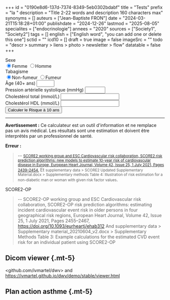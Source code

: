 +++
id = "0190e8d6-137d-7374-8349-5eb0302bdabf"
title = "Tests"
prefix = "la "
description = "Title 2-22 words and description 160 characters max"
synonyms = []
auteurs = ["Jean-Baptiste FRON"]
date = "2024-03-21T15:18:28+01:00"
publishdate = "2024-12-26"
lastmod = "2025-08-05"
specialites = ["endocrinologie"]
annees = "2020"
sources = ["Society1", "Society2"]
tags = []
english = ["English word", "you can add one or delete this one"]
sctid = ""
icd10 = []
draft = true
image = false
imageSrc = ""
todo = "descr > summary > liens > photo > newsletter > flow"
datatable = false
+++

<!-- Formulaire de saisie -->
<form id="score-form">
  <!-- Sexe -->
  <div class="form-group">
    <label class="font-weight-bold text-secondary">Sexe</label>
    <div class="btn-group btn-group-toggle shadow-none" data-toggle="buttons">
      <label class="btn btn-outline-primary active">
        <input type="radio" name="gender" value="female" checked>Femme
      </label>
      <label class="btn btn-outline-primary">
        <input type="radio" name="gender" value="male">Homme
      </label>
    </div>
  </div>
    <!-- Fumeur -->
    <div class="form-group">
      <label class="font-weight-bold text-secondary">Tabagisme</label>
      <div class="btn-group btn-group-toggle" data-toggle="buttons">
        <label class="btn btn-outline-primary active">
          <input type="radio" name="smoker" value="0" autocomplete="off" checked>Non-fumeur
        </label>
        <label class="btn btn-outline-primary">
          <input type="radio" name="smoker" value="1" autocomplete="off">Fumeur
        </label>
        </div>
    </div>
  <!-- Âge -->
  <div class="form-group floating-label textfield-box form-ripple">
    <label for="age">Âge (40+ ans)</label>
    <input type="number" class="form-control" id="age" name="age" min="40" max="69" required oninvalid="setCustomValidity('Âge de 40 à 69 ans')" onchange="this.setCustomValidity('')">
  </div>
  <!-- Pression Artérielle Systolique -->
  <div class="form-group floating-label textfield-box form-ripple">
    <label for="sbp">Pression artérielle systolique (mmHg)</label>
    <input type="number" class="form-control" id="sbp" name="sbp" min="70" max="260" required oninvalid="setCustomValidity('PAS en mmHg')" onchange="this.setCustomValidity('')">
  </div>
  <div class="form-group floating-label textfield-box form-ripple">
    <label for="cht">Cholestérol total (mmol/L)</label>
    <input type="number" class="form-control" id="cht" name="cht" min="0" step="0.1" required oninvalid="setCustomValidity('Cholestérol total en mmol/L')" onchange="this.setCustomValidity('')">
  </div>
  <div class="form-group floating-label textfield-box form-ripple">
    <label for="hdl">Cholestérol HDL (mmol/L)</label>
    <input type="number" class="form-control" id="hdl" name="hdl" min="0" step="0.1">
  </div>
  <!-- Bouton de calcul -->
  <button type="button" id="calculate-btn" class="btn btn-primary btn-lg btn-block my-4">
    Calculer le Risque à 10 ans
  </button>
</form>
                <!-- Section des résultats -->
                <div id="result-section" class="mt-4 text-center alert border rounded-xl d-none">
                    <div id="result-display" class="alert" role="alert">
                        <p class="h1 font-weight-bold mb-1" id="risk-score"></p>
                        <p class="h5 font-weight-bold" id="risk-category"></p>
                        <hr>
                        <p class="mb-0 small" id="risk-description"></p>
                    </div>
                     <!-- Disclaimer -->
                    <p class="text-muted small mt-3">
                        <strong>Avertissement :</strong> Ce calculateur est un outil d'information et ne remplace pas un avis médical. Les résultats sont une estimation et doivent être interprétés par un professionnel de santé.
                    </p>
                </div>
                <!-- Section d'erreur -->
                <div id="error-section" class="mt-4 d-none">
                     <div class="alert alert-danger" role="alert">
                        <strong class="font-weight-bold">Erreur :</strong>
                        <span id="error-message"></span>
                    </div>
                </div>

> -- <small>[SCORE2 working group and ESC Cardiovascular risk collaboration, SCORE2 risk prediction algorithms: new models to estimate 10-year risk of cardiovascular disease in Europe, European Heart Journal, Volume 42, Issue 25, 1 July 2021, Pages 2439–2454.](https://doi.org/10.1093/eurheartj/ehab309)</small>
> Et <small>supplementary data > SCORE2 Updated Supplementary Material.docx > Supplementary methods Table 4: Illustration of risk estimation for a non-diabetic man or woman with given risk factor values</small>.

SCORE2-OP

> -- SCORE2-OP working group and ESC Cardiovascular risk collaboration, SCORE2-OP risk prediction algorithms: estimating incident cardiovascular event risk in older persons in four geographical risk regions, European Heart Journal, Volume 42, Issue 25, 1 July 2021, Pages 2455–2467, https://doi.org/10.1093/eurheartj/ehab312 
> And supplementary data > Supplementary material_20210604_v2.docx > Supplementary Methods Table 3: Example calculations for the estimated CVD event risk for an individual patient using SCORE2-OP

<script>
  // Ce script implémente le calcul du risque cardiovasculaire selon l'algorithme SCORE2
  // pour les régions à faible risque.
  // Source: SCORE2 risk prediction algorithms, ESC European Heart Journal, 2021.

document.addEventListener('DOMContentLoaded', function() {
  const calculateBtn = document.getElementById('calculate-btn');
            const form = document.getElementById('score-form');
            const resultSection = document.getElementById('result-section');
            const resultDisplay = document.getElementById('result-display');
            const riskScoreEl = document.getElementById('risk-score');
            const riskCategoryEl = document.getElementById('risk-category');
            const riskDescriptionEl = document.getElementById('risk-description');
            const errorSection = document.getElementById('error-section');
            const errorMessageEl = document.getElementById('error-message');

            // Coefficients SCORE2 pour les pays à faible risque (ex: France)
            let coeffs = {
                female: { age: 0.4648, smoker: 0.7744, sbp: 0.3131, tchol: 0.1002, hdl: -0.2606, smoker_age: -0.1088, sbp_age: -0.0277, tchol_age: -0.0226, hdl_age: 0.0613, basesurv: 0.9776, scale1: -0.7380, scale2: 0.7019 },
                male: { age: 0.3742, smoker: 0.6012, sbp: 0.2777, tchol: 0.1458, hdl: -0.2698, smoker_age: -0.0755, sbp_age: -0.0255, tchol_age: -0.0281, hdl_age: 0.0426, basesurv: 0.9605, scale1: -0.5699, scale2: 0.7476 }
            };

            calculateBtn.addEventListener('click', calculateScore);

            function calculateScore() {
                // Masquer les anciens résultats et erreurs
                resultSection.classList.add('d-none');
                errorSection.classList.add('d-none');

                // Récupérer les valeurs du formulaire
                const gender = form.elements['gender'].value;
                const age = parseFloat(form.elements['age'].value);
                const isSmoker = parseInt(form.elements['smoker'].value);
                const sbp = parseInt(form.elements['sbp'].value);
                const tchol = parseFloat(form.elements['cht'].value);
                const hdl = parseFloat(form.elements['hdl'].value);

                // SCORE2-OP
                if (age >= 70) {
                  coeffs = {
                    female: { age: 0.0789, smoker: 0.4921, sbp: 0.0102, tchol: 0.0605, hdl: -0.3040, smoker_age: -0.0255, sbp_age: -0.0004, tchol_age: -0.0009, hdl_age: 0.0154, basesurv: 0.9776, scale1: -0.7380, scale2: 0.7019 },
                    male: { age: 0.0634, smoker: 0.3524, sbp: 0.0094, tchol: 0.0850, hdl: -0.3564, smoker_age: -0.0247, sbp_age: -0.0005, tchol_age: -0.0073, hdl_age: 0.0091, basesurv: 0.9605, scale1: -0.5699, scale2: 0.7476 }
                  };
                }

                const c = coeffs[gender];

                // Calcul du prédicteur linéaire (LP)
                const cage = (age - 60) / 5;
                const csbp = (sbp - 120) / 20;
                const ctchol = (tchol - 6).toPrecision(1);
                const cthdl = ((hdl - 1.3) / 0.5).toPrecision(1);
                console.log('cage: ' + cage)
                console.log('cage calc: ' + cage * c.age)
                console.log('csbp: ' + csbp)
                console.log('csbp calc: ' + csbp * c.sbp)
                console.log('ctchol: ' + ctchol)
                console.log('ctchol calc: ' + ctchol * c.tchol)
                console.log('cthdl: ' + cthdl)
                console.log('cthdl calc: ' + cthdl * c.hdl)
                console.log('smoker_age calc: ' + (-2 * c.smoker_age))
                console.log('sbp_age calc: ' + (-2 * c.sbp_age))
                console.log('tchol_age calc: ' + (-2 * 0.3 * c.tchol_age))
                console.log('hdl_age calc: ' + (-2 * 0.2 * c.hdl_age))
                const linearPredictor = 
                (cage * c.age) 
                + (isSmoker * c.smoker)
                + (csbp * c.sbp) 
                + (ctchol * c.tchol) 
                + (cthdl * c.hdl) 
                + (-2 * c.smoker_age) 
                + (-2 * c.sbp_age) 
                + (-2 * 0.3 * c.tchol_age) 
                + (-2 * 0.2 * c.hdl_age);
                console.log('linearPredictor: ' + linearPredictor);
                // Calcul du risque à 10 ans non calibré
                const uncalibrated_risk = 1 - c.basesurv ** Math.exp(linearPredictor);
                console.log('uncalibrated: ' + uncalibrated_risk);

                // Calibration pays à bas risque
                const calibrated_10y_risk = 1 - Math.exp(
                  -Math.exp(
                    c.scale1 + c.scale2 * Math.log(
                      -Math.log(1 - uncalibrated_risk)
                    )
                  )
                );
                console.log('calibrated: ' + calibrated_10y_risk);

                // Conversion en pourcentage
                const riskPercent = ( calibrated_10y_risk * 100).toFixed(1);

                displayResult(riskPercent, age);
            }

            function displayResult(risk, age) {
                let category = '';
                let alertClass = '';

                // Les seuils de risque varient avec l'âge selon les recommandations de l'ESC
                let thresholds;
                if (age < 50) {
                    thresholds = { low: 2.5, moderate: 7.5 };
                } else if (age >= 50 && age <= 69) {
                    thresholds = { low: 5, moderate: 10 };
                } else {
                    thresholds = { low: 7.5, moderate: 15 };
                }

                if (risk < thresholds.low) {
                    category = 'Risque faible à modéré <br> LDL cible &lt; 1 g/L';
                    alertClass = 'alert-success';
                } else if (risk < thresholds.moderate) {
                    category = 'Risque élevé <p> Obtenir une réduction du LDL ≥ 50% et une cible &lt; 0,7 g/L </p>';
                    alertClass = 'alert-warning';
                } else {
                    category = 'Risque très élevé <br> Obtenir une réduction du LDL ≥ 50% et une cible &lt; 0,55 g/L quel que soit l’âge';
                    alertClass = 'alert-danger';
                }

                riskScoreEl.textContent = `${Intl.NumberFormat("fr-FR").format(risk)} %`;
                riskCategoryEl.innerHTML = category;
                riskDescriptionEl.textContent = `Risque de développer une maladie cardiovasculaire fatale ou non fatale dans les 10 prochaines années.`;
                // Mise à jour des classes de l'alerte
                resultDisplay.className = 'alert'; // Réinitialiser les classes
                resultDisplay.classList.add(alertClass);

                resultSection.classList.remove('d-none');
            }

            function showError(message) {
                errorMessageEl.textContent = message;
                errorSection.classList.remove('d-none');
            }
        });
    </script>

## Dicom viewer {.mt-5}

<github.com/ivmartel/dwv> and <https://ivmartel.github.io/dwv/demo/stable/viewer.html>

<script type="importmap">
  {
    "imports": {
      "dwv": "https://cdn.jsdelivr.net/npm/dwv@0.35.1/dist/dwv.min.js",
      "konva": "https://cdn.jsdelivr.net/npm/konva@9.3/konva.min.js",
      "jszip": "https://cdn.jsdelivr.net/npm/jszip@3.10/dist/jszip.min.js",
      "magic-wand-tool": "https://cdn.jsdelivr.net/npm/magic-wand-tool@1.1.7/dist/magic-wand.min.js"
    }
  }
</script>
<script type="module" src="https://cdn.jsdelivr.net/npm/dwv-simplistic@0.10.0/dist/dwvsimplistic.min.js"></script>

<dwv-simple showlegend loadfromwindowlocation></dwv-simple>

## Plan action asthme {.mt-5}

<!--<div class="card card-body bg-primary-light shadow-none my-2 flex-row justify-content-between">
  <div>
    <p class="typography-overline">Âge</p>
    <input type="radio" name="asthme-age" id="enfant" class="d-input-none" required>
    <label for="enfant" class="chip chip-action chip-choice chip-sm">6-11</label>
    <input type="radio" name="asthme-age" id="ado" class="d-input-none">
    <label for="ado" class="chip chip-action chip-choice chip-sm">Adolescent</label>
    <input type="radio" name="asthme-age" id="adulte" class="d-input-none" checked>
    <label for="adulte" class="chip chip-action chip-choice chip-sm">Adulte</label>
  </div>
  <div>
    <p class="typography-overline">Stade GINA</p>
    <input type="radio" name="asthme-stade" id="niveau1" class="d-input-none" checked required>
    <label for="niveau1" class="chip chip-action chip-choice chip-sm" data-toggle="tooltip" title="Symptômes &lt; 2/mois">1</label>
    <input type="radio" name="asthme-stade" id="niveau2" class="d-input-none">
    <label for="niveau2" class="chip chip-action chip-choice chip-sm" data-toggle="tooltip" title="Contrôlé par CSI faible dose">2</label>
    <input type="radio" name="asthme-stade" id="niveau3" class="d-input-none">
    <label for="niveau3" class="chip chip-action chip-choice chip-sm" data-toggle="tooltip" title="Contrôlé par CSI+LABA faible ou CSI moyen">3</label>
    <input type="radio" name="asthme-stade" id="niveau4" class="d-input-none">
    <label for="niveau4" class="chip chip-action chip-choice chip-sm">4</label>
    <input type="radio" name="asthme-stade" id="niveau5" class="d-input-none">
    <label for="niveau5" class="chip chip-action chip-choice chip-sm">5</label>
  </div>
</div>
<div class="card card-body my-2">
  <h4 class="card-title">Traitement de fond</h4>
  <p>CSI/formotérol 200/6 à la demande</p>
</div>
<div class="card card-body my-2">
  <h4 class="card-title">Exacerbation d'asthme</h4>
  <p class="card-subtitle">Utilisation fréquente du traitement de secours, réveil avec asthme, activités habituelles impossibles. Augmentation pendant 1-2 semaines.</p>
  <p>CSI/formotérol à la demande</p>
</div>
<div class="card card-body my-2">
  <h4 class="card-title">Exacerbation sévère</h4>
  <p class="card-subtitle">DEP &lt; 60% ou <strong>absence de réponse à 48 heures</strong></p>
  <p>Prednisolone <span id="asthme-cso">40-50 mg/j pendant 5-7 jours</span></p>
  <p>Consultation médicale urgente</p>
</div>
<script>
  document.addEventListener( 'DOMContentLoaded', event => {
    const age = document.getElementByTagName('asthme-age')
    const gina = document.getElementByTagName('asthme-stade');
    [...document.querySelectorAll('#score-act input[type=\"radio\"]')].forEach((elem) => { elem.addEventListener('click', () => calcAct() ) })
    const calcAct = () => {
      let score = 0
      const elemsChecked = document.querySelectorAll('#score-act input[type=\"radio\"]:checked')
        elemsChecked.forEach(elemChecked => {
        score += parseInt(elemChecked.value, 10)
        if (elemsChecked.length === 5) {
          scoreAct.innerHTML = score
          if (score >= 20) {
            textAct.innerHTML = "Asthme contrôlé"
          }
          else if (score < 20) {
            textAct.innerHTML = "Asthme non contrôlé<br><span class=\"text-muted\">Intensifier le traitement (augmenter le CSI ± LABA)</span>"
          }
        } else {
          textAct.innerHTML = "Veuillez répondre à toutes les questions"
        }
      })
    }
</>-->
